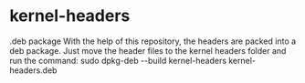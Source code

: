 # kernel-headers
.deb package
With the help of this repository, the headers are packed into a deb package.
Just move the header files to the kernel headers folder and run the command:
sudo dpkg-deb --build kernel-headers kernel-headers.deb
